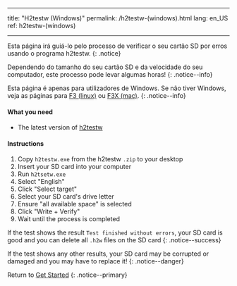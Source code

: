 * * *

title: "H2testw (Windows)" permalink: /h2testw-(windows).html lang: en_US ref: h2testw-(windows)

* * *

Esta página irá guiá-lo pelo processo de verificar o seu cartão SD por erros usando o programa h2testw. {: .notice}

Dependendo do tamanho do seu cartão SD e da velocidade do seu computador, este processo pode levar algumas horas! {: .notice--info}

Esta página é apenas para utilizadores de Windows. Se não tiver Windows, veja as páginas para [F3 (linux)](f3-(linux)) ou [F3X (mac)](f3x-(mac)). {: .notice--info}

#### What you need

* The latest version of [h2testw](http://www.heise.de/ct/Redaktion/bo/downloads/h2testw_1.4.zip)

#### Instructions

  1. Copy `h2testw.exe` from the h2testw `.zip` to your desktop
  2. Insert your SD card into your computer
  3. Run `h2tsetw.exe`
  4. Select "English"
  5. Click "Select target"
  6. Select your SD card's drive letter
  7. Ensure "all available space" is selected
  8. Click "Write + Verify"
  9. Wait until the process is completed

If the test shows the result `Test finished without errors`, your SD card is good and you can delete all `.h2w` files on the SD card {: .notice--success}

If the test shows any other results, your SD card may be corrupted or damaged and you may have to replace it! {: .notice--danger}

Return to [Get Started](get-started) {: .notice--primary}